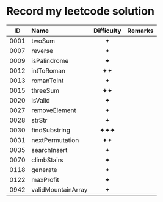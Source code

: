 # Record my leetcode solution

| ID | Name | Difficulty | Remarks |
| :---: | :--- | :---: | :--- |
| 0001 | twoSum | ✦ |  |
| 0007 | reverse | ✦ |  |
| 0009 | isPalindrome | ✦ |  |
| 0012 | intToRoman | ✦✦ |  |
| 0013 | romanToInt | ✦ |  |
| 0015 | threeSum | ✦✦ |  |
| 0020 | isValid | ✦ |  |
| 0027 | removeElement | ✦ |  |
| 0028 | strStr | ✦ |  |
| 0030 | findSubstring | ✦✦✦ |  |
| 0031 | nextPermutation | ✦✦ |  |
| 0035 | searchInsert | ✦ |  |
| 0070 | climbStairs | ✦ |  |
| 0118 | generate | ✦ |  |
| 0122 | maxProfit | ✦ |  |
| 0942 | validMountainArray | ✦ |  |